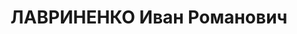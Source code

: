 ---
title: ЛАВРИНЕНКО Иван Романович
description: "1896 г.р., украинец, член ВКП(б), батальонный комиссар, ид военкома\
  \ 3 полка связи ХВО. \n  Арестован 15.09.1937. \n  ВКВС - 08.12.1937, ВМН. Расстрелян\
  \ 09.12.1937, Харьков"
---